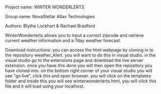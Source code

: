 Project name: WINTER WONDERLERTS

Group name: NovaStellar Atlas Technologies

Authors: Blythe Lockhart & Rachael Bradford

WinterWonderlerts allows you to input a correct zipcode and retrieve current weather information and a 7day weather forecast.

Download instructions: you can access the html webpage by cloning in to the repository weather_Alert. you will want to do this in visual studio. in the visual studio go to the extensions page and download the live server extension. once you have this done you will then open the repository you have cloned into. on the bottom right corner of your visual studio you will see "go live",  click this and open browser. you will click on the templates folder and inside this you will see winterwonderlerts.html, you will click this file and it will load using your localhost.
